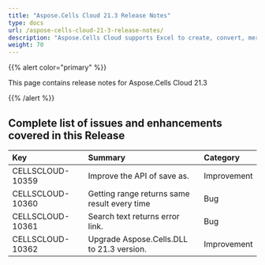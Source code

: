 ```yaml
---
title: "Aspose.Cells Cloud 21.3 Release Notes"
type: docs
url: /aspose-cells-cloud-21-3-release-notes/
description: "Aspose.Cells Cloud supports Excel to create, convert, merge, split, protected, inner object operation, and so on."
weight: 70
---
```


{{% alert color="primary" %}} 

This page contains release notes for Aspose.Cells Cloud 21.3

{{% /alert %}} 
## **Complete list of issues and enhancements covered in this Release**

|**Key**|**Summary**|**Category**|
| :- | :- | :- |
| CELLSCLOUD-10359 | Improve the API of save as.| Improvement   |
| CELLSCLOUD-10360 | Getting range returns same result every time| Bug |
| CELLSCLOUD-10361 | Search text returns error link.| Bug  |
| CELLSCLOUD-10362 | Upgrade Aspose.Cells.DLL to 21.3 version.| Improvement |
